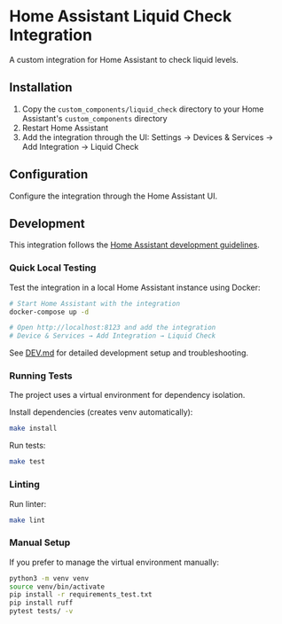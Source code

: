 # Home Assistant Liquid Check Integration

A custom integration for Home Assistant to check liquid levels.

## Installation

1. Copy the `custom_components/liquid_check` directory to your Home Assistant's `custom_components` directory
2. Restart Home Assistant
3. Add the integration through the UI: Settings → Devices & Services → Add Integration → Liquid Check

## Configuration

Configure the integration through the Home Assistant UI.

## Development

This integration follows the [Home Assistant development guidelines](https://developers.home-assistant.io/docs/creating_component_index).

### Quick Local Testing

Test the integration in a local Home Assistant instance using Docker:

```bash
# Start Home Assistant with the integration
docker-compose up -d

# Open http://localhost:8123 and add the integration
# Device & Services → Add Integration → Liquid Check
```

See [DEV.md](DEV.md) for detailed development setup and troubleshooting.

### Running Tests

The project uses a virtual environment for dependency isolation.

Install dependencies (creates venv automatically):
```bash
make install
```

Run tests:
```bash
make test
```

### Linting

Run linter:
```bash
make lint
```

### Manual Setup

If you prefer to manage the virtual environment manually:
```bash
python3 -m venv venv
source venv/bin/activate
pip install -r requirements_test.txt
pip install ruff
pytest tests/ -v
```

